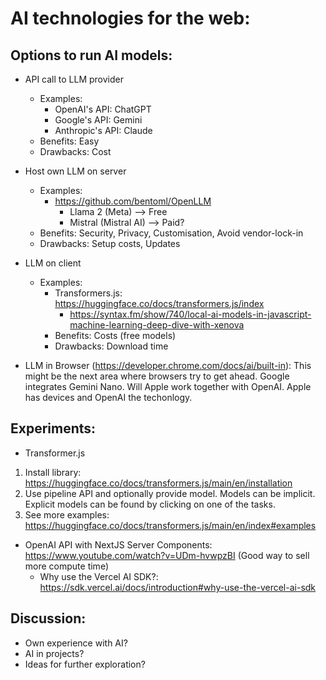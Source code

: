 # AI technologies for the web:

## Options to run AI models:

- API call to LLM provider
  - Examples:
    - OpenAI's API: ChatGPT
    - Google's API: Gemini
    - Anthropic's API: Claude
  - Benefits: Easy
  - Drawbacks: Cost
- Host own LLM on server
  - Examples:
    - https://github.com/bentoml/OpenLLM
      - Llama 2 (Meta) --> Free
      - Mistral (Mistral AI) --> Paid?
  - Benefits: Security, Privacy, Customisation, Avoid vendor-lock-in
  - Drawbacks: Setup costs, Updates
- LLM on client

  - Examples:
    - Transformers.js: https://huggingface.co/docs/transformers.js/index
      - https://syntax.fm/show/740/local-ai-models-in-javascript-machine-learning-deep-dive-with-xenova
    - Benefits: Costs (free models)
    - Drawbacks: Download time

- LLM in Browser (https://developer.chrome.com/docs/ai/built-in): This might be the next area where browsers try to get ahead. Google integrates Gemini Nano. Will Apple work together with OpenAI. Apple has devices and OpenAI the techonlogy.

## Experiments:

- Transformer.js

1. Install library: https://huggingface.co/docs/transformers.js/main/en/installation
2. Use pipeline API and optionally provide model. Models can be implicit. Explicit models can be found by clicking on one of the tasks.
3. See more examples: https://huggingface.co/docs/transformers.js/main/en/index#examples

- OpenAI API with NextJS Server Components: https://www.youtube.com/watch?v=UDm-hvwpzBI (Good way to sell more compute time)
  - Why use the Vercel AI SDK?: https://sdk.vercel.ai/docs/introduction#why-use-the-vercel-ai-sdk

## Discussion:

- Own experience with AI?
- AI in projects?
- Ideas for further exploration?
